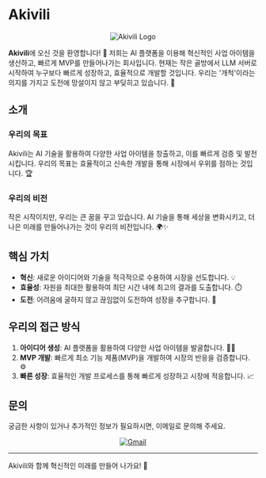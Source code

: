 # Akivili

<p align="center">
  <img src="https://github.com/TeamAkivili/.github/assets/28776373/7ef999c0-d58f-4f43-b82c-afe9dfd9570e" alt="Akivili Logo"/>
</p>

**Akivili**에 오신 것을 환영합니다! 🌟 저희는 AI 플랫폼을 이용해 혁신적인 사업 아이템을 생산하고, 빠르게 MVP를 만들어나가는 회사입니다. 현재는 작은 골방에서 LLM 서버로 시작하여 누구보다 빠르게 성장하고, 효율적으로 개발할 것입니다. 우리는 '개척'이라는 의지를 가지고 도전에 망설이지 않고 부딪히고 있습니다. 🚀

## 소개

### 우리의 목표
Akivili는 AI 기술을 활용하여 다양한 사업 아이템을 창출하고, 이를 빠르게 검증 및 발전시킵니다. 우리의 목표는 효율적이고 신속한 개발을 통해 시장에서 우위를 점하는 것입니다. 🏆

### 우리의 비전
작은 시작이지만, 우리는 큰 꿈을 꾸고 있습니다. AI 기술을 통해 세상을 변화시키고, 더 나은 미래를 만들어나가는 것이 우리의 비전입니다. 🌍✨

## 핵심 가치

- **혁신**: 새로운 아이디어와 기술을 적극적으로 수용하여 시장을 선도합니다. 💡
- **효율성**: 자원을 최대한 활용하여 최단 시간 내에 최고의 결과를 도출합니다. ⏱️
- **도전**: 어려움에 굴하지 않고 끊임없이 도전하여 성장을 추구합니다. 🧗

## 우리의 접근 방식

1. **아이디어 생성**: AI 플랫폼을 활용하여 다양한 사업 아이템을 발굴합니다. 🕵️‍♂️
2. **MVP 개발**: 빠르게 최소 기능 제품(MVP)을 개발하여 시장의 반응을 검증합니다. ⚙️
3. **빠른 성장**: 효율적인 개발 프로세스를 통해 빠르게 성장하고 시장에 적응합니다. 📈

## 문의

궁금한 사항이 있거나 추가적인 정보가 필요하시면, 이메일로 문의해 주세요.
<p align="center">
	<a href="mailto:feelwjd@protonmail.com"><img src="https://img.shields.io/badge/Gmail-%23D14836?style=flat-square&logo=Gmail&logoColor=white" alt="Gmail"/></a>
</p>

---

Akivili와 함께 혁신적인 미래를 만들어 나가요! 🌟

